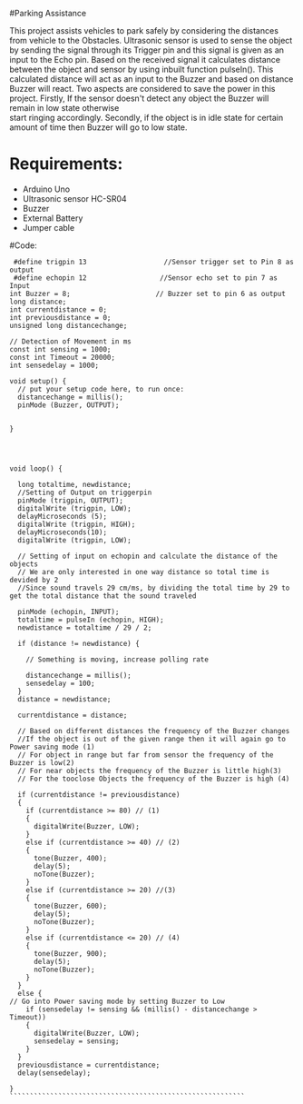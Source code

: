 #Parking Assistance


This project assists vehicles to park safely by considering the distances from vehicle to the Obstacles. 
Ultrasonic sensor is used to sense the object by sending the signal through its Trigger pin and  this signal is given as an input to the Echo pin. Based on the received signal it calculates distance between the object and sensor by using inbuilt function pulseIn(). This calculated distance will act as an input to the Buzzer and based on distance Buzzer will react. Two aspects are considered to save the power in this project. Firstly, If the sensor doesn't detect any object the Buzzer will remain in low state otherwise  
start ringing accordingly. Secondly, if the object is in idle state for certain amount of time then Buzzer will go to low state.



# Requirements:


- Arduino Uno
- Ultrasonic sensor HC-SR04
- Buzzer
- External Battery
- Jumper cable

#Code: 


````````````````````````````````````````````````````````````````````````````````````
 #define trigpin 13                   //Sensor trigger set to Pin 8 as output
 #define echopin 12                  //Sensor echo set to pin 7 as Input 
int Buzzer = 8;                     // Buzzer set to pin 6 as output
long distance;
int currentdistance = 0;
int previousdistance = 0;
unsigned long distancechange;

// Detection of Movement in ms
const int sensing = 1000;
const int Timeout = 20000;
int sensedelay = 1000;

void setup() {
  // put your setup code here, to run once:
  distancechange = millis();
  pinMode (Buzzer, OUTPUT);


}




void loop() {

  long totaltime, newdistance;
  //Setting of Output on triggerpin
  pinMode (trigpin, OUTPUT);
  digitalWrite (trigpin, LOW);
  delayMicroseconds (5);
  digitalWrite (trigpin, HIGH);
  delayMicroseconds(10);
  digitalWrite (trigpin, LOW);

  // Setting of input on echopin and calculate the distance of the objects
  // We are only interested in one way distance so total time is devided by 2
  //Since sound travels 29 cm/ms, by dividing the total time by 29 to get the total distance that the sound traveled

  pinMode (echopin, INPUT);
  totaltime = pulseIn (echopin, HIGH);
  newdistance = totaltime / 29 / 2;

  if (distance != newdistance) {

    // Something is moving, increase polling rate

    distancechange = millis();
    sensedelay = 100;
  }
  distance = newdistance;

  currentdistance = distance;

  // Based on different distances the frequency of the Buzzer changes
  //If the object is out of the given range then it will again go to Power saving mode (1)
  // For object in range but far from sensor the frequency of the Buzzer is low(2)
  // For near objects the frequency of the Buzzer is little high(3)
  // For the tooclose Objects the frequency of the Buzzer is high (4)

  if (currentdistance != previousdistance)
  {
    if (currentdistance >= 80) // (1)
    {
      digitalWrite(Buzzer, LOW);
    }
    else if (currentdistance >= 40) // (2)
    {
      tone(Buzzer, 400);
      delay(5);
      noTone(Buzzer);
    }
    else if (currentdistance >= 20) //(3)
    {
      tone(Buzzer, 600);
      delay(5);
      noTone(Buzzer);
    }
    else if (currentdistance <= 20) // (4)
    {
      tone(Buzzer, 900);
      delay(5);
      noTone(Buzzer);
    }
  }
  else {
// Go into Power saving mode by setting Buzzer to Low
    if (sensedelay != sensing && (millis() - distancechange > Timeout))    
    {
      digitalWrite(Buzzer, LOW);
      sensedelay = sensing;
    }
  }
  previousdistance = currentdistance;
  delay(sensedelay);

}
``````````````````````````````````````````````````````````
